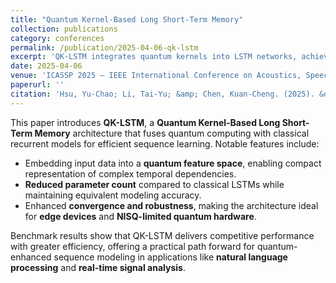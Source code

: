 ```yaml
---
title: "Quantum Kernel-Based Long Short-Term Memory"
collection: publications
category: conferences
permalink: /publication/2025-04-06-qk-lstm
excerpt: 'QK-LSTM integrates quantum kernels into LSTM networks, achieving efficient temporal modeling with reduced parameters for resource-constrained environments.'
date: 2025-04-06
venue: 'ICASSP 2025 – IEEE International Conference on Acoustics, Speech, and Signal Processing (ICASSP)'
paperurl: ''
citation: 'Hsu, Yu-Chao; Li, Tai-Yu; &amp; Chen, Kuan-Cheng. (2025). &quot;Quantum Kernel-Based Long Short-Term Memory.&quot; <i>Proceedings of ICASSP 2025 – IEEE International Conference on Acoustics, Speech, and Signal Processing</i>.'
---
```


This paper introduces **QK-LSTM**, a **Quantum Kernel-Based Long Short-Term Memory** architecture that fuses quantum computing with classical recurrent models for efficient sequence learning. Notable features include:

* Embedding input data into a **quantum feature space**, enabling compact representation of complex temporal dependencies.  
* **Reduced parameter count** compared to classical LSTMs while maintaining equivalent modeling accuracy.  
* Enhanced **convergence and robustness**, making the architecture ideal for **edge devices** and **NISQ-limited quantum hardware**.

Benchmark results show that QK-LSTM delivers competitive performance with greater efficiency, offering a practical path forward for quantum-enhanced sequence modeling in applications like **natural language processing** and **real-time signal analysis**.
